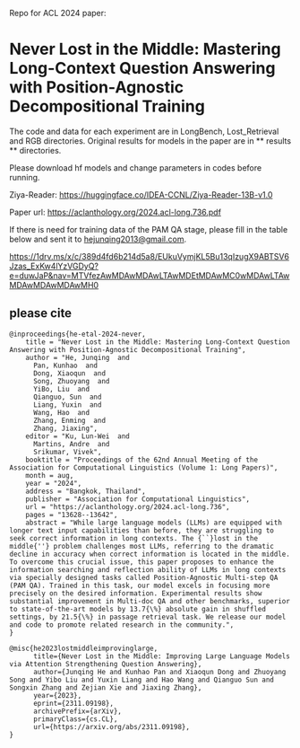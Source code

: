 Repo for ACL 2024 paper: 

# Never Lost in the Middle: Mastering Long-Context Question Answering with Position-Agnostic Decompositional Training 

The code and data for each experiment are in LongBench, Lost_Retrieval and RGB directories. Original results for models in the paper are in ** results ** directories. 

Please download hf models and change parameters in codes before running.

Ziya-Reader: <https://huggingface.co/IDEA-CCNL/Ziya-Reader-13B-v1.0>

Paper url: <https://aclanthology.org/2024.acl-long.736.pdf>

If there is need for training data of the PAM QA stage, please fill in the table below and sent it to hejunqing2013@gmail.com.

https://1drv.ms/x/c/389d4fd6b214d5a8/EUkuVymjKL5Bu13qIzugX9ABTSV6Jzas_ExKw4lYzVGDyQ?e=duwJaP&nav=MTVfezAwMDAwMDAwLTAwMDEtMDAwMC0wMDAwLTAwMDAwMDAwMDAwMH0

## please cite

```
@inproceedings{he-etal-2024-never,
    title = "Never Lost in the Middle: Mastering Long-Context Question Answering with Position-Agnostic Decompositional Training",
    author = "He, Junqing  and
      Pan, Kunhao  and
      Dong, Xiaoqun  and
      Song, Zhuoyang  and
      YiBo, Liu  and
      Qianguo, Sun  and
      Liang, Yuxin  and
      Wang, Hao  and
      Zhang, Enming  and
      Zhang, Jiaxing",
    editor = "Ku, Lun-Wei  and
      Martins, Andre  and
      Srikumar, Vivek",
    booktitle = "Proceedings of the 62nd Annual Meeting of the Association for Computational Linguistics (Volume 1: Long Papers)",
    month = aug,
    year = "2024",
    address = "Bangkok, Thailand",
    publisher = "Association for Computational Linguistics",
    url = "https://aclanthology.org/2024.acl-long.736",
    pages = "13628--13642",
    abstract = "While large language models (LLMs) are equipped with longer text input capabilities than before, they are struggling to seek correct information in long contexts. The {``}lost in the middle{''} problem challenges most LLMs, referring to the dramatic decline in accuracy when correct information is located in the middle. To overcome this crucial issue, this paper proposes to enhance the information searching and reflection ability of LLMs in long contexts via specially designed tasks called Position-Agnostic Multi-step QA (PAM QA). Trained in this task, our model excels in focusing more precisely on the desired information. Experimental results show substantial improvement in Multi-doc QA and other benchmarks, superior to state-of-the-art models by 13.7{\%} absolute gain in shuffled settings, by 21.5{\%} in passage retrieval task. We release our model and code to promote related research in the community.",
}

```
```
@misc{he2023lostmiddleimprovinglarge,
      title={Never Lost in the Middle: Improving Large Language Models via Attention Strengthening Question Answering}, 
      author={Junqing He and Kunhao Pan and Xiaoqun Dong and Zhuoyang Song and Yibo Liu and Yuxin Liang and Hao Wang and Qianguo Sun and Songxin Zhang and Zejian Xie and Jiaxing Zhang},
      year={2023},
      eprint={2311.09198},
      archivePrefix={arXiv},
      primaryClass={cs.CL},
      url={https://arxiv.org/abs/2311.09198},
}
```
